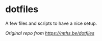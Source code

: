 # dotfiles
A few files and scripts to have a nice setup.

_Original repo from https://mths.be/dotfiles_
